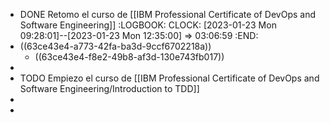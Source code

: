 - DONE Retomo el curso de [[IBM Professional Certificate of DevOps and Software Engineering]]
  :LOGBOOK:
  CLOCK: [2023-01-23 Mon 09:28:01]--[2023-01-23 Mon 12:35:00] =>  03:06:59
  :END:
- ((63ce43e4-a773-42fa-ba3d-9ccf6702218a))
	- ((63ce43e4-f8e2-49b8-af3d-130e743fb017))
-
- TODO Empiezo el curso de [[IBM Professional Certificate of DevOps and Software Engineering/Introduction to TDD]]
-
-